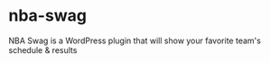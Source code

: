nba-swag
========

NBA Swag is a WordPress plugin that will show your favorite team's schedule &amp; results
